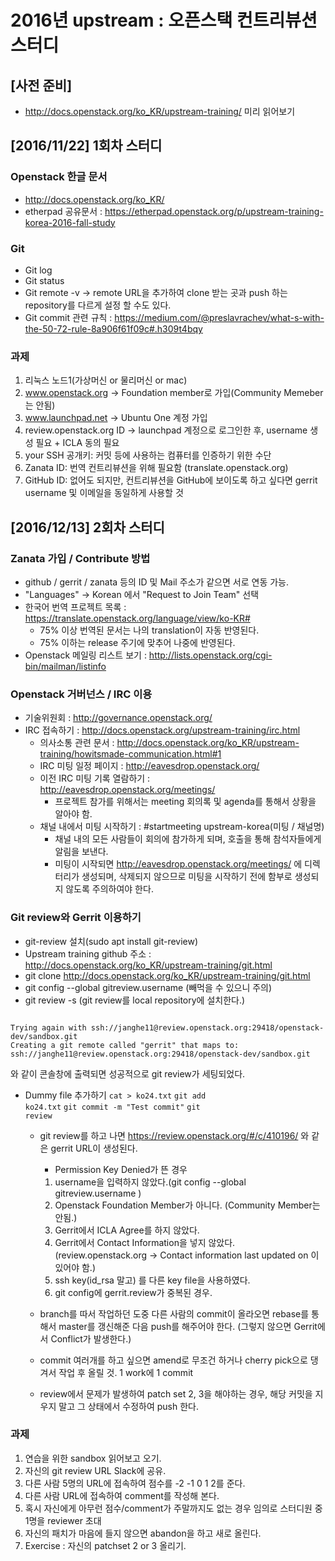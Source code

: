 # 2016년 upstream : 오픈스택 컨트리뷰션 스터디
## [사전 준비]
* http://docs.openstack.org/ko_KR/upstream-training/ 미리 읽어보기

## [2016/11/22] 1회차 스터디
### Openstack 한글 문서
* http://docs.openstack.org/ko_KR/
* etherpad 공유문서 : https://etherpad.openstack.org/p/upstream-training-korea-2016-fall-study
### Git
* Git log
* Git status
* Git remote -v -> remote URL을 추가하여 clone 받는 곳과 push 하는 repository를 다르게 설정 할 수도 있다.
* Git commit 관련 규칙 : https://medium.com/@preslavrachev/what-s-with-the-50-72-rule-8a906f61f09c#.h309t4bqy
### 과제
1. 리눅스 노드1(가상머신 or 물리머신 or mac) 
2. www.openstack.org -> Foundation member로 가입(Community Memeber는 안됨)
3. www.launchpad.net -> Ubuntu One 계정 가입
4. review.openstack.org ID -> launchpad 계정으로 로그인한 후, username 생성 필요 + ICLA 동의 필요
5. your SSH 공개키: 커밋 등에 사용하는 컴퓨터를 인증하기 위한 수단
6. Zanata ID: 번역 컨트리뷰션을 위해 필요함 (translate.openstack.org)
7. GitHub ID: 없어도 되지만, 컨트리뷰션을 GitHub에 보이도록 하고 싶다면 gerrit username 및 이메일을 동일하게 사용할 것

## [2016/12/13] 2회차 스터디
### Zanata 가입 / Contribute 방법
* github / gerrit / zanata 등의 ID 및 Mail 주소가 같으면 서로 연동 가능.
* "Languages" -> Korean 에서 "Request to Join Team" 선택
* 한국어 번역 프로젝트 목록 : https://translate.openstack.org/language/view/ko-KR#
  * 75% 이상 번역된 문서는 나의 translation이 자동 반영된다.
  * 75% 이하는 release 주기에 맞추어 나중에 반영된다.
* Openstack 메일링 리스트 보기 : http://lists.openstack.org/cgi-bin/mailman/listinfo

### Openstack 거버넌스 / IRC 이용
* 기술위원회 : http://governance.openstack.org/
* IRC 접속하기 : http://docs.openstack.org/upstream-training/irc.html
  * 의사소통 관련 문서 : http://docs.openstack.org/ko_KR/upstream-training/howitsmade-communication.html#1
  * IRC 미팅 일정 페이지 : http://eavesdrop.openstack.org/
  * 이전 IRC 미팅 기록 열람하기 : http://eavesdrop.openstack.org/meetings/
    * 프로젝트 참가를 위해서는 meeting 회의록 및 agenda를 통해서 상황을 알아야 함.
  * 채널 내에서 미팅 시작하기 : #startmeeting upstream-korea(미팅 / 채널명)
    * 채널 내의 모든 사람들이 회의에 참가하게 되며, 호출을 통해 참석자들에게 알림을 보낸다.
    * 미팅이 시작되면 http://eavesdrop.openstack.org/meetings/ 에 디렉터리가 생성되며, 삭제되지 않으므로 미팅을 시작하기 전에 함부로 생성되지 않도록 주의하여야 한다.

### Git review와 Gerrit 이용하기
* git-review 설치(sudo apt install git-review)
* Upstream training github 주소 : http://docs.openstack.org/ko_KR/upstream-training/git.html
* git clone http://docs.openstack.org/ko_KR/upstream-training/git.html
* git config --global gitreview.username <username> (빼먹을 수 있으니 주의)
* git review -s (git review를 local repository에 설치한다.)

<pre><code>
Trying again with ssh://janghe11@review.openstack.org:29418/openstack-dev/sandbox.git
Creating a git remote called "gerrit" that maps to:
ssh://janghe11@review.openstack.org:29418/openstack-dev/sandbox.git
</code></pre>
와 같이 콘솔창에 출력되면 성공적으로 git review가 세팅되었다.

* Dummy file 추가하기
<code>cat > ko24.txt</code>
<code>git add ko24.txt</code>
<code>git commit -m "Test commit"</code>
<code>git review</code>
  * git review를 하고 나면 https://review.openstack.org/#/c/410196/ 와 같은 gerrit URL이 생성된다.

    * Permission Key Denied가 뜬 경우
     1. username을 입력하지 않았다.(git config --global gitreview.username <username>)
     2. Openstack Foundation Member가 아니다. (Community Member는 안됨.)
     3. Gerrit에서 ICLA Agree를 하지 않았다.
     4. Gerrit에서 Contact Information을 넣지 않았다.(review.openstack.org -> Contact information last updated on 이 있어야 함.)
     5. ssh key(id_rsa 말고) 를 다른 key file을 사용하였다.
     6. git config에 gerrit.review가 중복된 경우.

  * branch를 따서 작업하던 도중 다른 사람의 commit이 올라오면 rebase를 통해서 master를 갱신해준 다음 push를 해주어야 한다. (그렇지 않으면 Gerrit에서 Conflict가 발생한다.)
  * commit 여러개를 하고 싶으면 amend로 무조건 하거나 cherry pick으로 댕겨서 작업 후 올릴 것. 1 work에 1 commit
  * review에서 문제가 발생하여 patch set 2, 3을 해야하는 경우, 해당 커밋을 지우지 말고 그 상태에서 수정하여 push 한다.

### 과제
1. 연습을 위한 sandbox 읽어보고 오기.
2. 자신의 git review URL Slack에 공유.
3. 다른 사람 5명의 URL에 접속하여 점수를  -2 -1 0 1 2를 준다.
4. 다른 사람 URL에 접속하여 comment를 작성해 본다.
5. 혹시 자신에게 아무런 점수/comment가 주말까지도 없는 경우 임의로 스터디원 중 1명을 reviewer 초대
6. 자신의 패치가 마음에 들지 않으면 abandon을 하고 새로 올린다.
7. Exercise : 자신의 patchset 2 or 3 올리기.
